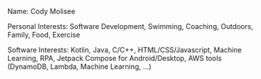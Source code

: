 Name: Cody Molisee

Personal Interests: Software Development, Swimming, Coaching, Outdoors, Family, Food, Exercise

Software Interests: Kotlin, Java, C/C++, HTML/CSS/Javascript, Machine Learning, RPA, Jetpack Compose for Android/Desktop, AWS tools (DynamoDB, Lambda, Machine Learning, ...)

<!---
cmolisee/cmolisee is a ✨ special ✨ repository because its `README.md` (this file) appears on your GitHub profile.
You can click the Preview link to take a look at your changes.
--->
